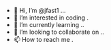 - 👋 Hi, I’m @jfast1 ...
- 👀 I’m interested in coding .
- 🌱 I’m currently learning ..
- 💞️ I’m looking to collaborate on ..
- 📫 How to reach me .

<!---
jfast1/jfast1 is a ✨ special ✨ repository because its `README.md` (this file) appears on your GitHub profile.
You can click the Preview link to take a look at your changes.
--->
